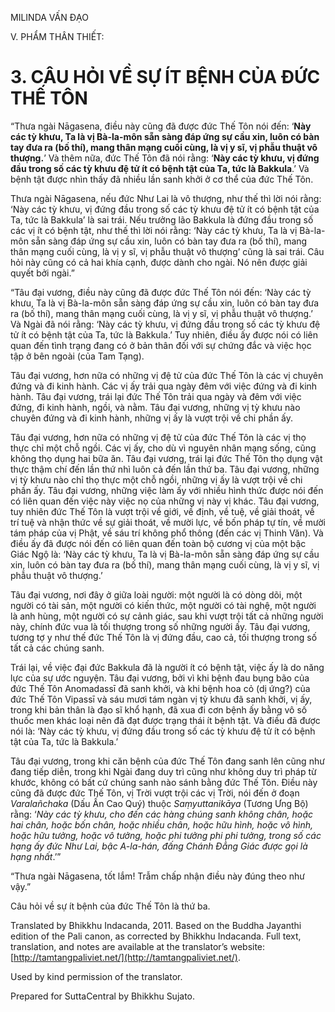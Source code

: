  

MILINDA VẤN ĐẠO

V. PHẨM THÂN THIẾT:

# 3\. CÂU HỎI VỀ SỰ ÍT BỆNH CỦA ĐỨC THẾ TÔN

“Thưa ngài Nāgasena, điều này cũng đã được đức Thế Tôn nói đến: ‘**Này các tỳ khưu, Ta là vị Bà-la-môn sẵn sàng đáp ứng sự cầu xin, luôn có bàn tay đưa ra (bố thí), mang thân mạng cuối cùng, là vị y sĩ, vị phẫu thuật vô thượng.**’ Và thêm nữa, đức Thế Tôn đã nói rằng: ‘**Này các tỳ khưu, vị đứng đầu trong số các tỳ khưu đệ tử ít có bệnh tật của Ta, tức là Bakkula**.’ Và bệnh tật được nhìn thấy đã nhiều lần sanh khởi ở cơ thể của đức Thế Tôn.

Thưa ngài Nāgasena, nếu đức Như Lai là vô thượng, như thế thì lời nói rằng: ‘Này các tỳ khưu, vị đứng đầu trong số các tỳ khưu đệ tử ít có bệnh tật của Ta, tức là Bakkula’ là sai trái. Nếu trưởng lão Bakkula là đứng đầu trong số các vị ít có bệnh tật, như thế thì lời nói rằng: ‘Này các tỳ khưu, Ta là vị Bà-la-môn sẵn sàng đáp ứng sự cầu xin, luôn có bàn tay đưa ra (bố thí), mang thân mạng cuối cùng, là vị y sĩ, vị phẫu thuật vô thượng’ cũng là sai trái. Câu hỏi này cũng có cả hai khía cạnh, được dành cho ngài. Nó nên được giải quyết bởi ngài.”

“Tâu đại vương, điều này cũng đã được đức Thế Tôn nói đến: ‘Này các tỳ khưu, Ta là vị Bà-la-môn sẵn sàng đáp ứng sự cầu xin, luôn có bàn tay đưa ra (bố thí), mang thân mạng cuối cùng, là vị y sĩ, vị phẫu thuật vô thượng.’ Và Ngài đã nói rằng: ‘Này các tỳ khưu, vị đứng đầu trong số các tỳ khưu đệ tử ít có bệnh tật của Ta, tức là Bakkula.’ Tuy nhiên, điều ấy được nói có liên quan đến tình trạng đang có ở bản thân đối với sự chứng đắc và việc học tập ở bên ngoài (của Tam Tạng).

Tâu đại vương, hơn nữa có những vị đệ tử của đức Thế Tôn là các vị chuyên đứng và đi kinh hành. Các vị ấy trải qua ngày đêm với việc đứng và đi kinh hành. Tâu đại vương, trái lại đức Thế Tôn trải qua ngày và đêm với việc đứng, đi kinh hành, ngồi, và nằm. Tâu đại vương, những vị tỳ khưu nào chuyên đứng và đi kinh hành, những vị ấy là vượt trội về chi phần ấy.

Tâu đại vương, hơn nữa có những vị đệ tử của đức Thế Tôn là các vị thọ thực chỉ một chỗ ngồi. Các vị ấy, cho dù vì nguyên nhân mạng sống, cũng không thọ dụng hai bữa ăn. Tâu đại vương, trái lại đức Thế Tôn thọ dụng vật thực thậm chí đến lần thứ nhì luôn cả đến lần thứ ba. Tâu đại vương, những vị tỳ khưu nào chỉ thọ thực một chỗ ngồi, những vị ấy là vượt trội về chi phần ấy. Tâu đại vương, những việc làm ấy với nhiều hình thức được nói đến có liên quan đến việc này việc nọ của những vị này vị khác. Tâu đại vương, tuy nhiên đức Thế Tôn là vượt trội về giới, về định, về tuệ, về giải thoát, về trí tuệ và nhận thức về sự giải thoát, về mười lực, về bốn pháp tự tín, về mười tám pháp của vị Phật, về sáu trí không phổ thông (đến các vị Thinh Văn). Và điều ấy đã được nói đến có liên quan đến toàn bộ cương vị của một bậc Giác Ngộ là: ‘Này các tỳ khưu, Ta là vị Bà-la-môn sẵn sàng đáp ứng sự cầu xin, luôn có bàn tay đưa ra (bố thí), mang thân mạng cuối cùng, là vị y sĩ, vị phẫu thuật vô thượng.’

Tâu đại vương, nơi đây ở giữa loài người: một người là có dòng dõi, một người có tài sản, một người có kiến thức, một người có tài nghệ, một người là anh hùng, một người có sự cảnh giác, sau khi vượt trội tất cả những người này, chính đức vua là tối thượng trong số những người ấy. Tâu đại vương, tương tợ y như thế đức Thế Tôn là vị đứng đầu, cao cả, tối thượng trong số tất cả các chúng sanh.

Trái lại, về việc đại đức Bakkula đã là người ít có bệnh tật, việc ấy là do năng lực của sự ước nguyện. Tâu đại vương, bởi vì khi bệnh đau bụng bão của đức Thế Tôn Anomadassī đã sanh khởi, và khi bệnh hoa cỏ (dị ứng?) của đức Thế Tôn Vipassī và sáu mươi tám ngàn vị tỳ khưu đã sanh khởi, vị ấy, trong khi bản thân là đạo sĩ khổ hạnh, đã xua đi cơn bệnh ấy bằng vô số thuốc men khác loại nên đã đạt được trạng thái ít bệnh tật. Và điều đã được nói là: ‘Này các tỳ khưu, vị đứng đầu trong số các tỳ khưu đệ tử ít có bệnh tật của Ta, tức là Bakkula.’

Tâu đại vương, trong khi căn bệnh của đức Thế Tôn đang sanh lên cũng như đang tiếp diễn, trong khi Ngài đang duy trì cũng như không duy trì pháp từ khước, không có bất cứ chúng sanh nào sánh bằng đức Thế Tôn. Điều này cũng đã được đức Thế Tôn, vị Trời vượt trội các vị Trời, nói đến ở đoạn _Varalañchaka_ (Dấu Ấn Cao Quý) thuộc _Saṃyuttanikāya_ (Tương Ưng Bộ) rằng: ‘_Này các tỳ khưu, cho đến các hàng chúng sanh không chân, hoặc hai chân, hoặc bốn chân, hoặc nhiều chân, hoặc hữu hình, hoặc vô hình, hoặc hữu tưởng, hoặc vô tưởng, hoặc phi tưởng phi phi tưởng, trong số các hạng ấy đức Như Lai, bậc A-la-hán, đấng Chánh Đẳng Giác được gọi là hạng nhất_.’”

“Thưa ngài Nāgasena, tốt lắm! Trẫm chấp nhận điều này đúng theo như vậy.”

Câu hỏi về sự ít bệnh của đức Thế Tôn là thứ ba.

Translated by Bhikkhu Indacanda, 2011. Based on the Buddha Jayanthi edition of the Pali canon, as corrected by Bhikkhu Indacanda. Full text, translation, and notes are available at the translator’s website: [http://tamtangpaliviet.net/](http://tamtangpaliviet.net/).

Used by kind permission of the translator.

Prepared for SuttaCentral by Bhikkhu Sujato.